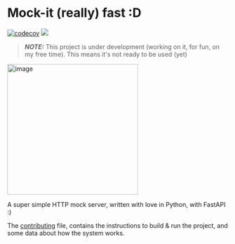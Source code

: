 # Mock-it (really) fast :D

[![codecov](https://codecov.io/gh/avazquezcode/mockitfast/graph/badge.svg?token=PEY1SMQONJ)](https://codecov.io/gh/avazquezcode/mockitfast)
<img src="https://img.shields.io/badge/language-python-blue?style"/>

> **_NOTE:_**  This project is under development (working on it, for fun, on my free time). This means it's not ready to be used (yet)

<img width="298" alt="image" src="https://github.com/user-attachments/assets/559c3ef0-4201-4fb6-886d-a761c4edfb1d">

A super simple HTTP mock server, written with love in Python, with FastAPI :)

The [contributing](CONTRIBUTING.md) file, contains the instructions to build & run the project, and some data about how the system works.
